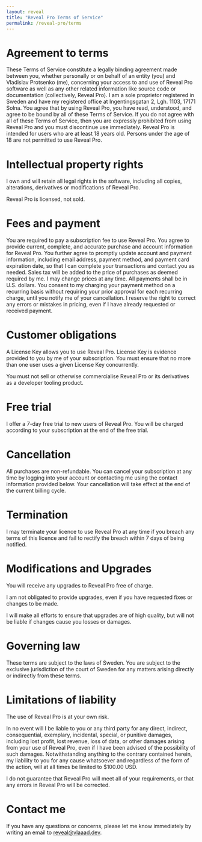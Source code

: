 ```yaml
---
layout: reveal
title: "Reveal Pro Terms of Service"
permalink: /reveal-pro/terms
---
```


# Agreement to terms

These Terms of Service constitute a legally binding agreement made between you, whether personally or on behalf of an entity (you) and Vladislav Protsenko (me), concerning your access to and use of Reveal Pro software as well as any other related information like source code or documentation (collectively, Reveal Pro). I am a sole proprietor registered in Sweden and have my registered office at Ingentingsgatan 2, Lgh. 1103, 17171 Solna. You agree that by using Reveal Pro, you have read, understood, and agree to be bound by all of these Terms of Service. If you do not agree with all of these Terms of Service, then you are expressly prohibited from using Reveal Pro and you must discontinue use immediately. Reveal Pro is intended for users who are at least 18 years old. Persons under the age of 18 are not permitted to use Reveal Pro. 

# Intellectual property rights

I own and will retain all legal rights in the software, including all copies, alterations, derivatives or modifications of Reveal Pro. 

Reveal Pro is licensed, not sold.

# Fees and payment

You are required to pay a subscription fee to use Reveal Pro. You agree to provide current, complete, and accurate purchase and account information for Reveal Pro. You further agree to promptly update account and payment information, including email address, payment method, and payment card expiration date, so that I can complete your transactions and contact you as needed. Sales tax will be added to the price of purchases as deemed required by me. I may change prices at any time. All payments shall be in U.S. dollars. You consent to my charging your payment method on a recurring basis without requiring your prior approval for each recurring charge, until you notify me of your cancellation. I reserve the right to correct any errors or mistakes in pricing, even if I have already requested or received payment.

# Customer obligations

A License Key allows you to use Reveal Pro. License Key is evidence provided to you by me of your subscription. You must ensure that no more than one user uses a given License Key concurrently.

You must not sell or otherwise commercialise Reveal Pro or its derivatives as a developer tooling product.

# Free trial

I offer a 7-day free trial to new users of Reveal Pro. You will be charged according to your subscription at the end of the free trial.

# Cancellation

All purchases are non-refundable. You can cancel your subscription at any time by logging into your account or contacting me using the contact information provided below. Your cancellation will take effect at the end of the current billing cycle.

# Termination

I may terminate your licence to use Reveal Pro at any time if you breach any terms of this licence and fail to rectify the breach within 7 days of being notified.

# Modifications and Upgrades

You will receive any upgrades to Reveal Pro free of charge.

I am not obligated to provide upgrades, even if you have requested fixes or changes to be made.

I will make all efforts to ensure that upgrades are of high quality, but will not be liable if changes cause you losses or damages.

# Governing law

These terms are subject to the laws of Sweden. You are subject to the exclusive jurisdiction of the court of Sweden for any matters arising directly or indirectly from these terms.

# Limitations of liability

The use of Reveal Pro is at your own risk.

In no event will I be liable to you or any third party for any direct, indirect, consequential, exemplary, incidental, special, or punitive damages, including lost profit, lost revenue, loss of data, or other damages arising from your use of Reveal Pro, even if I have been advised of the possibility of such damages. Notwithstanding anything to the contrary contained herein, my liability to you for any cause whatsoever and regardless of the form of the action, will at all times be limited to $100.00 USD. 

I do not guarantee that Reveal Pro will meet all of your requirements, or that any errors in Reveal Pro will be corrected.

# Contact me

If you have any questions or concerns, please let me know immediately by writing an email to [reveal@vlaaad.dev](mailto:reveal@vlaaad.dev).